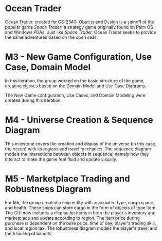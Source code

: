 # Ocean Trader

Ocean Trader, created for CS-2340: Objects and Design is a spinoff of the popular game *Space Trader*, a strategy game originally found on Palm OS and Windows PDAs. Just like *Space Trader,* Ocean Trader seeks to provide the same adventures based on the open seas.


# M3 - New Game Configuration, Use Case, Domain Model
In this iteration, the group worked on the basic structure of the game, creating classes based on the Domain Model and Use Case Diagrams.

The New Game configuration, Use Cases, and Domain Modeling were created during this iteration. 

# M4 - Universe Creation & Sequence Diagram
This milestone covers the creation and display of the universe (in this case, the ocean) with its regions and travel mechanics. The sequence diagram models the interactions between objects in sequence, namely how they interact to make the game feel fluid and update visually.

# M5 - Marketplace Trading and Robustness Diagram
For M5, the group created a ship entity with associated type, cargo space, and health. These ships can store cargo in the form of objects of type Item. The GUI now includes a display for items in both the player's inventory and marketplace and update according to region. The item price during purchase is dependent on the base price, time of day, player's trading skill, and local region tax. The robustness diagram models the player's travel and the handling of bandits.
